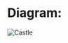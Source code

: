 # Diagram:
![Castle](https://github.com/user-attachments/assets/3f095a02-5d8b-4c0e-8b0b-db05ce9d6bb6)
